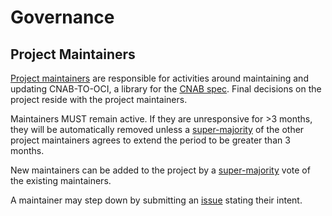 # Governance

## Project Maintainers

[Project maintainers](CODEOWNERS) are responsible for activities around maintaining and updating CNAB-TO-OCI, a library for the [CNAB spec](https://github.com/cnabio/cnab-spec). Final decisions on the project reside with the project maintainers.

Maintainers MUST remain active. If they are unresponsive for >3 months, they will be automatically removed unless a [super-majority](https://en.wikipedia.org/wiki/Supermajority#Two-thirds_vote) of the other project maintainers agrees to extend the period to be greater than 3 months.

New maintainers can be added to the project by a [super-majority](https://en.wikipedia.org/wiki/Supermajority#Two-thirds_vote) vote of the existing maintainers.

A maintainer may step down by submitting an [issue](https://github.com/cnabio/cnab-to-oci/issues/new) stating their intent.
